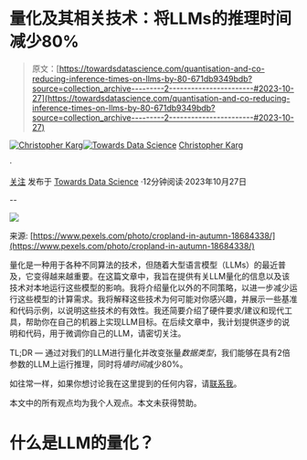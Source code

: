 # 量化及其相关技术：将LLMs的推理时间减少80%

> 原文：[https://towardsdatascience.com/quantisation-and-co-reducing-inference-times-on-llms-by-80-671db9349bdb?source=collection_archive---------2-----------------------#2023-10-27](https://towardsdatascience.com/quantisation-and-co-reducing-inference-times-on-llms-by-80-671db9349bdb?source=collection_archive---------2-----------------------#2023-10-27)

[](https://medium.com/@christopher_karg?source=post_page-----671db9349bdb--------------------------------)[![Christopher Karg](../Images/9d163d59e0c3167732f55d497caf9db2.png)](https://medium.com/@christopher_karg?source=post_page-----671db9349bdb--------------------------------)[](https://towardsdatascience.com/?source=post_page-----671db9349bdb--------------------------------)[![Towards Data Science](../Images/a6ff2676ffcc0c7aad8aaf1d79379785.png)](https://towardsdatascience.com/?source=post_page-----671db9349bdb--------------------------------) [Christopher Karg](https://medium.com/@christopher_karg?source=post_page-----671db9349bdb--------------------------------)

·

[关注](https://medium.com/m/signin?actionUrl=https%3A%2F%2Fmedium.com%2F_%2Fsubscribe%2Fuser%2F5fbda6d16c39&operation=register&redirect=https%3A%2F%2Ftowardsdatascience.com%2Fquantisation-and-co-reducing-inference-times-on-llms-by-80-671db9349bdb&user=Christopher+Karg&userId=5fbda6d16c39&source=post_page-5fbda6d16c39----671db9349bdb---------------------post_header-----------) 发布于 [Towards Data Science](https://towardsdatascience.com/?source=post_page-----671db9349bdb--------------------------------) ·12分钟阅读·2023年10月27日[](https://medium.com/m/signin?actionUrl=https%3A%2F%2Fmedium.com%2F_%2Fvote%2Ftowards-data-science%2F671db9349bdb&operation=register&redirect=https%3A%2F%2Ftowardsdatascience.com%2Fquantisation-and-co-reducing-inference-times-on-llms-by-80-671db9349bdb&user=Christopher+Karg&userId=5fbda6d16c39&source=-----671db9349bdb---------------------clap_footer-----------)

--

[](https://medium.com/m/signin?actionUrl=https%3A%2F%2Fmedium.com%2F_%2Fbookmark%2Fp%2F671db9349bdb&operation=register&redirect=https%3A%2F%2Ftowardsdatascience.com%2Fquantisation-and-co-reducing-inference-times-on-llms-by-80-671db9349bdb&source=-----671db9349bdb---------------------bookmark_footer-----------)![](../Images/c44c0f469d07bf09ab4e359dd48265fe.png)

来源: [https://www.pexels.com/photo/cropland-in-autumn-18684338/](https://www.pexels.com/photo/cropland-in-autumn-18684338/)

量化是一种用于各种不同算法的技术，但随着大型语言模型（LLMs）的最近普及，它变得越来越重要。在这篇文章中，我旨在提供有关LLM量化的信息以及该技术对本地运行这些模型的影响。我将介绍量化以外的不同策略，以进一步减少运行这些模型的计算需求。我将解释这些技术为何可能对你感兴趣，并展示一些基准和代码示例，以说明这些技术的有效性。我还简要介绍了硬件要求/建议和现代工具，帮助你在自己的机器上实现LLM目标。在后续文章中，我计划提供逐步的说明和代码，用于微调你自己的LLM，请密切关注。

TL;DR — 通过对我们的LLM进行量化并改变张量*数据类型*，我们能够在具有2倍参数的LLM上运行推理，同时将*墙时间*减少80%。

如往常一样，如果你想讨论我在这里提到的任何内容，请[联系我](http://www.linkedin.com/in/-christopherkarg)。

本文中的所有观点均为我个人观点。本文未获得赞助。

# 什么是LLM的量化？
